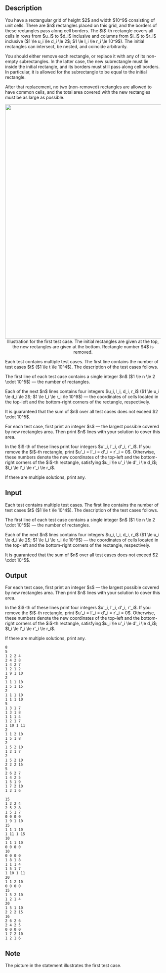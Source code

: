 ## Description

<div><p>You have a rectangular grid of height $2$ and width $10^9$ consisting of unit cells. There are $n$ rectangles placed on this grid, and the borders of these rectangles pass along cell borders. The $i$-th rectangle covers all cells in rows from $u_i$ to $d_i$ inclusive and columns from $l_i$ to $r_i$ inclusive ($1 \le u_i \le d_i \le 2$; $1 \le l_i \le r_i \le 10^9$). The initial rectangles can intersect, be nested, and coincide arbitrarily.</p><p>You should either remove each rectangle, or replace it with any of its non-empty subrectangles. In the latter case, the new subrectangle must lie inside the initial rectangle, and its borders must still pass along cell borders. In particular, it is allowed for the subrectangle to be equal to the initial rectangle.</p><p>After that replacement, no two (non-removed) rectangles are allowed to have common cells, and the total area covered with the new rectangles must be as large as possible.</p><center> <img class="tex-graphics" src="file://wVOmZhnl.png" style="max-width: 100.0%;max-height: 100.0%;" width="756px"> <span class="tex-font-size-small">Illustration for the first test case. The initial rectangles are given at the top, the new rectangles are given at the bottom. Rectangle number $4$ is removed.</span> </center></div><div class="input-specification"><p>Each test contains multiple test cases. The first line contains the number of test cases $t$ ($1 \le t \le 10^4$). The description of the test cases follows.</p><p>The first line of each test case contains a single integer $n$&nbsp;($1 \le n \le 2 \cdot 10^5$)&nbsp;— the number of rectangles.</p><p>Each of the next $n$ lines contains four integers $u_i, l_i, d_i, r_i$&nbsp;($1 \le u_i \le d_i \le 2$; $1 \le l_i \le r_i \le 10^9$)&nbsp;— the coordinates of cells located in the top-left and the bottom-right corners of the rectangle, respectively.</p><p>It is guaranteed that the sum of $n$ over all test cases does not exceed $2 \cdot 10^5$.</p></div><div class="output-specification"><p>For each test case, first print an integer $s$&nbsp;— the largest possible covered by new rectangles area. Then print $n$ lines with your solution to cover this area.</p><p>In the $i$-th of these lines print four integers $u'_i, l'_i, d'_i, r'_i$. If you remove the $i$-th rectangle, print $u'_i = l'_i = d'_i = r'_i = 0$. Otherwise, these numbers denote the new coordinates of the top-left and the bottom-right corners of the $i$-th rectangle, satisfying $u_i \le u'_i \le d'_i \le d_i$; $l_i \le l'_i \le r'_i \le r_i$.</p><p>If there are multiple solutions, print any.</p></div>

## Input

<p>Each test contains multiple test cases. The first line contains the number of test cases $t$ ($1 \le t \le 10^4$). The description of the test cases follows.</p><p>The first line of each test case contains a single integer $n$&nbsp;($1 \le n \le 2 \cdot 10^5$)&nbsp;— the number of rectangles.</p><p>Each of the next $n$ lines contains four integers $u_i, l_i, d_i, r_i$&nbsp;($1 \le u_i \le d_i \le 2$; $1 \le l_i \le r_i \le 10^9$)&nbsp;— the coordinates of cells located in the top-left and the bottom-right corners of the rectangle, respectively.</p><p>It is guaranteed that the sum of $n$ over all test cases does not exceed $2 \cdot 10^5$.</p>

## Output

<p>For each test case, first print an integer $s$&nbsp;— the largest possible covered by new rectangles area. Then print $n$ lines with your solution to cover this area.</p><p>In the $i$-th of these lines print four integers $u'_i, l'_i, d'_i, r'_i$. If you remove the $i$-th rectangle, print $u'_i = l'_i = d'_i = r'_i = 0$. Otherwise, these numbers denote the new coordinates of the top-left and the bottom-right corners of the $i$-th rectangle, satisfying $u_i \le u'_i \le d'_i \le d_i$; $l_i \le l'_i \le r'_i \le r_i$.</p><p>If there are multiple solutions, print any.</p>





```input1|2,3,4,5,6,7,11,12,13,20,21,22,26,27,28
8
5
1 2 2 4
2 4 2 8
1 4 2 7
1 2 1 2
1 9 1 10
2
1 1 1 10
1 5 1 15
2
1 1 1 10
1 1 1 10
5
1 3 1 7
1 3 1 8
1 1 1 4
1 2 1 7
1 10 1 11
2
1 1 2 10
1 5 1 8
2
1 5 2 10
1 2 1 7
2
1 5 2 10
2 2 2 15
5
2 6 2 7
1 4 2 5
1 5 1 9
1 7 2 10
1 2 1 6
```




```output1
15
1 2 2 4
2 5 2 8
1 5 1 7
0 0 0 0
1 9 1 10
15
1 1 1 10
1 11 1 15
10
1 1 1 10
0 0 0 0
10
0 0 0 0
1 8 1 8
1 1 1 4
1 5 1 7
1 10 1 11
20
1 1 2 10
0 0 0 0
15
1 5 2 10
1 2 1 4
20
1 5 1 10
2 2 2 15
16
2 6 2 6
2 4 2 5
0 0 0 0
1 7 2 10
1 2 1 6
```



## Note

<p>The picture in the statement illustrates the first test case.</p>
